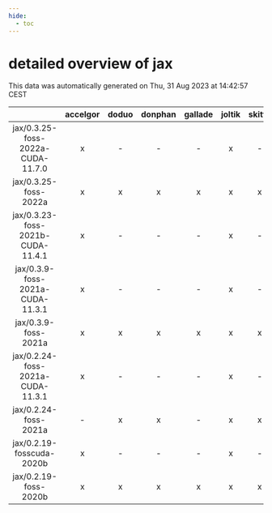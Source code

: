 ```yaml
---
hide:
  - toc
---
```


detailed overview of jax
========================


This data was automatically generated on Thu, 31 Aug 2023 at 14:42:57 CEST  

| |accelgor|doduo|donphan|gallade|joltik|skitty|swalot|victini|
| :---: | :---: | :---: | :---: | :---: | :---: | :---: | :---: | :---: |
|jax/0.3.25-foss-2022a-CUDA-11.7.0|x|-|-|-|x|-|-|-|
|jax/0.3.25-foss-2022a|x|x|x|x|x|x|x|x|
|jax/0.3.23-foss-2021b-CUDA-11.4.1|x|-|-|-|x|-|-|-|
|jax/0.3.9-foss-2021a-CUDA-11.3.1|x|-|-|-|x|-|-|-|
|jax/0.3.9-foss-2021a|x|x|x|x|x|x|x|x|
|jax/0.2.24-foss-2021a-CUDA-11.3.1|x|-|-|-|x|-|-|-|
|jax/0.2.24-foss-2021a|-|x|x|-|x|x|x|x|
|jax/0.2.19-fosscuda-2020b|x|-|-|-|x|-|-|-|
|jax/0.2.19-foss-2020b|x|x|x|x|x|x|x|x|
